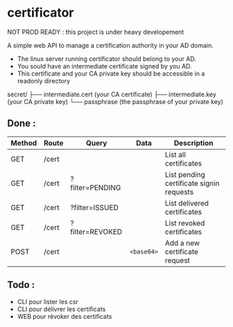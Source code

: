 # certificator

NOT PROD READY : this project is under heavy developement

A simple web API to manage a certification authority in your AD domain.

- The linux server running certificator should belong to your AD.
- You sould have an intermediate certificate signed by you AD.
- This certificate and your CA private key should be accessible in a readonly directory

secret/
├── intermediate.cert (your CA certificate)
├── intermediate.key (your CA private key)
└── passphrase (the passphrase of your private key)

## Done :

| Method | Route | Query           | Data       | Description                              |
| ------ | ----- | --------------- | ---------- | ---------------------------------------- |
| GET    | /cert |                 |            | List all certificates                    |
| GET    | /cert | ?filter=PENDING |            | List pending certificate signin requests |
| GET    | /cert | ?filter=ISSUED  |            | List delivered certificates              |
| GET    | /cert | ?filter=REVOKED |            | List revoked certificates                |
| POST   | /cert |                 | `<base64>` | Add a new certificate request            |

## Todo :

- CLI pour lister les csr
- CLI pour délivrer les certificats
- WEB pour révoker des certificats
